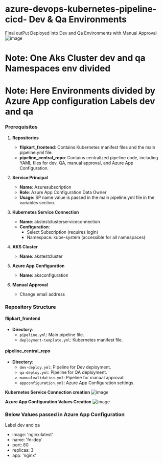 # azure-devops-kubernetes-pipeline-cicd- Dev & Qa Environments
Final outPut Deployed into Dev and Qa Environments with Manual Approval 
![image](https://github.com/nanisravankumar/azure-devops-pipeline-cicd/assets/83820408/4b7a2df5-66ee-47ca-ade3-b609227e397a)

# Note: One Aks Cluster dev and qa Namespaces env divided
# Note: Here Environments divided by Azure App configuration Labels dev and qa

### Prerequisites
1. **Repositories**
   - **flipkart_frontend**: Contains Kubernetes manifest files and the main pipeline.yml file.
   - **pipeline_central_repo**: Contains centralized pipeline code, including YAML files for dev, QA, manual approval, and Azure App Configuration.

2. **Service Principal**
   - **Name**: Azuresubscription
   - **Role**: Azure App Configuration Data Owner
   - **Usage**: SP name value is passed in the main pipeline.yml file in the variables section.

3. **Kubernetes Service Connection**
   - **Name**: akstestclusterserviceconnection
   - **Configuration**:
     - Select Subscription (requires login)
     - Namespace: kube-system (accessible for all namespaces)

4. **AKS Cluster**
   - **Name**: akstestcluster

5. **Azure App Configuration**
   - **Name**: aksconfiguration

6. **Manual Approval**
   - Change email address

### Repository Structure
#### flipkart_frontend
- **Directory**:
  - `pipeline.yml`: Main pipeline file.
  - `deployment-template.yml`: Kubernetes manifest file.

#### pipeline_central_repo
- **Directory**:
  - `dev-deploy.yml`: Pipeline for Dev deployment.
  - `qa-deploy.yml`: Pipeline for QA deployment.
  - `manualvalidation.yml`: Pipeline for manual approval.
  - `appconfiguration.yml`: Azure App Configuration settings.
 
**Kubernetes Service Connection creation**
![image](https://github.com/nanisravankumar/azure-devops-pipeline-cicd/assets/83820408/0e57a027-6d75-4cf5-b161-22dddfbb4413)

**Azure App Configuration Values Creation**
![image](https://github.com/nanisravankumar/azure-devops-pipeline-cicd/assets/83820408/011b20dc-be75-4fb1-be49-271e633f6066)

### Below Values passed in Azure App Configuration
Label dev and qa
   - image: 'nginx:latest'
   - name: 'fn-dep'
   - port: 80
   - replicas: 3
   - app: 'nginx'
     
